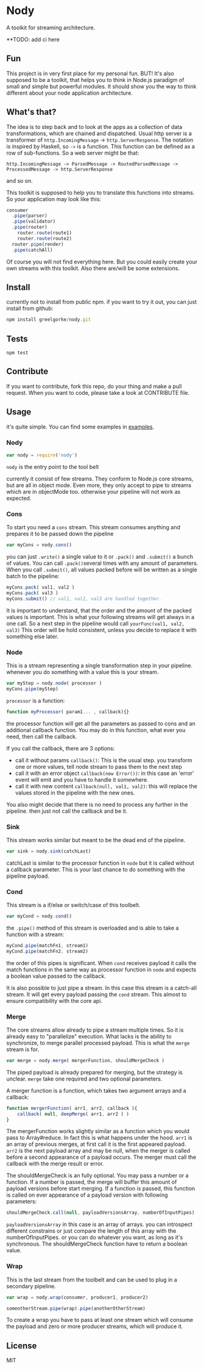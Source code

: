 # Nody

A toolkit for streaming architecture.

**TODO: add ci here

## Fun
This project is in very first place for my personal fun. BUT! It's also supposed to be a toolkit, that helps you to think in Node.js paradigm of small and simple but powerful modules. It should show you the way to think different about your node application architecture.

## What's that?

The idea is to step back and to look at the apps as a collection of data transformations, which are chained and dispatched. Usual http server is a transformer of `http.IncomingMessage` -> `http.ServerResponse`. The notation is inspired by Haskell, so `->` is a function. This function can be defined as a row of sub-functions. So a web server might be that:

    http.IncomingMessage -> ParsedMessage -> RoutedParsedMessage -> ProcessedMessage -> http.ServerResponse

and so on.

This toolkit is supposed to help you to translate this functions into streams. So your application may look like this:

```javascript
consumer
  .pipe(parser)
  .pipe(validator)
  .pipe(router)
    router.route(route1)
    router.route(route2)
  router.pipe(render)
  .pipe(catchAll)
```

Of course you will not find everything here. But you could easily create your own streams with this toolkit. Also there are/will be some extensions.

## Install

currently not to install from public npm. if you want to try it out, you can just install from github:

```javascript
npm install greelgorke/nody.git

```

## Tests

```
npm test
```

## Contribute

If you want to contribute, fork this repo, do your thing and make a pull request. When you want to code, please take a look at CONTRIBUTE file.

## Usage

it's quite simple. You can find some examples in [examples](examples).

### Nody

```javascript
var nody = require('nody')
```

`nody` is the entry point to the tool belt

currently it consist of few streams. They conform to Node.js core streams, but are all in object mode. Even more, they only accept to pipe to streams which are in objectMode too. otherwise your pipeline will not work as expected.

### Cons

To start you need a `cons` stream. This stream consumes anything and prepares it to be passed down the pipeline

```javascript
var myCons = nody.cons()
```

you can just `.write()` a single value to it or `.pack()` and `.submit()` a bunch of values. You can call `.pack()`several times with any amount of parameters. When you call `.submit()`, all values packed before will be written as a single batch to the pipeline:

```javascript
myCons.pack( val1, val2 )
myCons.pack( val3 )
myCons.submit() // val1, val2, val3 are handled together.
```

It is important to understand, that the order and the amount of the packed values is important. This is what your following streams will get always in a one call. So a next step in the pipeline would call `yourFunc(val1, val2, val3)` This order will be hold consistent, unless you decide to replace it with something else later.


### Node

This is a stream representing a single transformation step in your pipeline. whenever you do something with a value this is your stream.

```javascript
var myStep = nody.node( processor )
myCons.pipe(myStep)
```

`processor` is a function:

```javascript
function myProcessor( param1... , callback){}
```

the processor function will get all the parameters as passed to cons and an additional callback function. You may do in this function, what ever you need, then call the callback.

If you call the callback, there are 3 options:

* call it without params `callback()`: This is the usual step. you transform one or more values, tell node stream to pass them to the next step
* call it with an error object `callback(new Error())`: in this case an 'error' event will emit and you have to handle it somewhere.
* call it with new content `callback(null, val1, val2)`: this will replace the values stored in the pipeline with the new ones.

You also might decide that there is no need to process any further in the pipeline. then just not call the callback and be it.

### Sink

This stream works similar but meant to be the dead end of the pipeline.

```javascript
var sink = nody.sink(catchLast)
```

catchLast is similar to the processor function in `node` but it is called without a callback parameter. This is your last chance to do something with the pipeline payload.

### Cond

This stream is a if/else or switch/case of this toolbelt.

```javascript
var myCond = nody.cond()
```

the `.pipe()` method of this stream is overloaded and is able to take a function with a stream:

```javascript
myCond.pipe(matchFn1, stream1)
myCond.pipe(matchFn2, stream2)
```

the order of this pipes is significant. When `cond` receives payload it calls the match functions in the same way as processor function in `node` and expects a boolean value passed to the callback.

It is also possible to just pipe a stream. In this case this stream is a catch-all stream. It will get every payload passing the `cond` stream. This almost to ensure compatibility with the core api.

### Merge

The core streams allow already to pipe a stream multiple times. So it is already easy to "parallelize" execution. What lacks is the ability to synchronize, to merge parallel processed payload. This is what the `merge` stream is for.

```javascript
var merge = nody.merge( mergerFunction, shouldMergeCheck )
```

The piped payload is already prepared for merging, but the strategy is unclear. `merge` take one required and two optional parameters.

A merger function is a function, which takes two argument arrays and a callback:

```javascript
function mergerFunction( arr1, arr2, callback ){
    callback( null, deepMerge( arr1, arr2 ) )
}
```

The mergerFunction works slightly similar as a function which you would pass to Array#reduce. In fact this is what happens under the hood. `arr1` is an array of previous merges, at first call it is the first appeared payload. `arr2` is the next payload array and may be null, when the merger is called before a second appearance of a payload occurs. The merger must call the callback with the merge result or error.

The shouldMergeCheck is an fully optional. You may pass a number or a function. If a number is passed, the merge will buffer this amount of payload versions before start merging. If a function is passed, this function is called on ever appearance of a payload version with following parameters:

```javascript
shouldMergeCheck.call(null, payloadVersionsArray, numberOfInputPipes)
```

`payloadVersionsArray` in this case is an array of arrays. you can introspect different constrains or just compare the length of this array with the numberOfInputPipes. or you can do whatever you want, as long as it's synchronous. The shouldMergeCheck function have to return a boolean value.


### Wrap

This is the last stream from the toolbelt and can be used to plug in a secondary pipeline.

```javascript
var wrap = nody.wrap(consumer, producer1, producer2)

someotherStream.pipe(wrap).pipe(anotherOtherStream)
```

To create a wrap you have to pass at least one stream which will consume the payload and zero or more producer streams, which will produce it.

## License

MIT